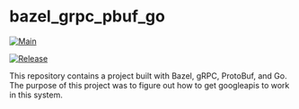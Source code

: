 # bazel_grpc_pbuf_go

[![Main](https://github.com/abitofhelp/bazel_grpc_pbuf_go/actions/workflows/push.yml/badge.svg)](https://github.com/abitofhelp/bazel_grpc_pbuf_go/actions/workflows/push.yml)

[![Release](https://github.com/abitofhelp/bazel_grpc_pbuf_go/actions/workflows/release.yml/badge.svg)](https://github.com/abitofhelp/bazel_grpc_pbuf_go/actions/workflows/release.yml)

This repository contains a project built with Bazel, gRPC, ProtoBuf, and Go.  The purpose of this project was to figure out how to get googleapis to work in this system.
